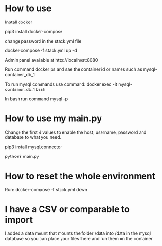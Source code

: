 
# How to use

Install docker

pip3 install docker-compose

change password in the stack.yml file

docker-compose -f stack.yml up -d

Admin panel available at http://localhost:8080


Run command docker ps and sae the container id or names such as mysql-container_db_1

To run mysql commands use command: docker exec -it mysql-container_db_1  bash

In bash run command mysql -p 


# How to use my main.py

Change the first 4 values to enable the host, username, password and database to what you need.

pip3 install mysql.connector

python3 main.py

# How to reset the whole environment

Run: docker-compose -f stack.yml down

# I have a CSV or comparable to import

I added a data mount that mounts the folder /data into /data in the mysql database so you can place your files there and run them on the container

